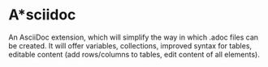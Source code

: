 # A*sciidoc
An AsciiDoc extension, which will simplify the way in which .adoc files can be created. It will offer variables, collections, improved syntax for tables, editable content (add rows/columns to tables, edit content of all elements).
